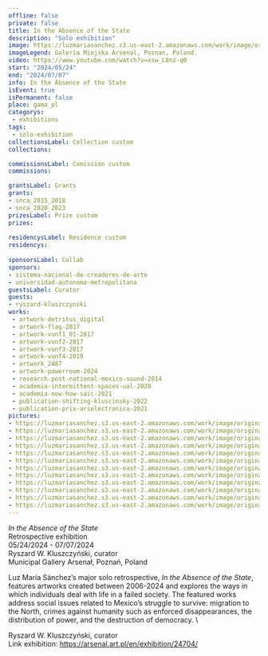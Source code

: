 ```yaml
---
offline: false
private: false
title: In the Absence of the State
description: "Solo exhibition"
image: https://luzmariasanchez.s3.us-east-2.amazonaws.com/work/image/original/IMG_6130.JPG
imageLegend: Galeria Miejska Arsenal, Poznan, Poland.
video: https://www.youtube.com/watch?v=xsw_L8nz-q0
start: "2024/05/24"
end: "2024/07/07"
info: In the Absence of the State
isEvent: true
isPermanent: false
place: gama_pl
categorys:
 - exhibitions
tags:
 - solo-exhibition
collectionsLabel: Collection custom
collections:

commissionsLabel: Comission custom
commissions:

grantsLabel: Grants
grants:
- snca_2015_2018
- snca_2020_2023
prizesLabel: Prize custom
prizes:
 
residencysLabel: Residence custom
residencys:
 
sponsorsLabel: Collab
sponsors:
- sistema-nacional-de-creadores-de-arte
- universidad-autonoma-metropolitana
guestsLabel: Curator
guests:
- ryszard-kluszczynski
works:
 - artwork-detritus_digital
 - artwork-flag-2017
 - artwork-vunf1_01-2017
 - artwork-vunf2-2017
 - artwork-vunf3-2017
 - artwork-vunf4-2019
 - artwork_2487
 - artwork-powerroom-2024
 - research-post-national-mexico-sound-2014
 - academia-intermittent-spaces-ual-2020
 - academia-now-how-saic-2021
 - publication-shifting-kluscinsky-2022
 - publication-prix-arselectronica-2021
pictures:
- https://luzmariasanchez.s3.us-east-2.amazonaws.com/work/image/original/RN0A6274.jpeg | courtesy of Galeria Miejska Arsenał, photography Jakub Krzyżanowski
- https://luzmariasanchez.s3.us-east-2.amazonaws.com/work/image/original/RN0A6262.jpeg | courtesy of Galeria Miejska Arsenał, photography Jakub Krzyżanowski
- https://luzmariasanchez.s3.us-east-2.amazonaws.com/work/image/original/RN0A6254.jpeg | courtesy of Galeria Miejska Arsenał, photography Jakub Krzyżanowski
- https://luzmariasanchez.s3.us-east-2.amazonaws.com/work/image/original/RN0A6246.jpeg | courtesy of Galeria Miejska Arsenał, photography Jakub Krzyżanowski
- https://luzmariasanchez.s3.us-east-2.amazonaws.com/work/image/original/RN0A6077.jpeg | courtesy of Galeria Miejska Arsenał, photography Jakub Krzyżanowski
- https://luzmariasanchez.s3.us-east-2.amazonaws.com/work/image/original/RN0A6043.jpeg | courtesy of Galeria Miejska Arsenał, photography Jakub Krzyżanowski
- https://luzmariasanchez.s3.us-east-2.amazonaws.com/work/image/original/RN0A6046.jpeg | courtesy of Galeria Miejska Arsenał, photography Jakub Krzyżanowski
- https://luzmariasanchez.s3.us-east-2.amazonaws.com/work/image/original/RN0A6080.jpeg | courtesy of Galeria Miejska Arsenał, photography Jakub Krzyżanowski
- https://luzmariasanchez.s3.us-east-2.amazonaws.com/work/image/original/RN0A6235.jpeg | courtesy of Galeria Miejska Arsenał, photography Jakub Krzyżanowski
- https://luzmariasanchez.s3.us-east-2.amazonaws.com/work/image/original/RN0A6359.jpeg | courtesy of Galeria Miejska Arsenał, photography Jakub Krzyżanowski
- https://luzmariasanchez.s3.us-east-2.amazonaws.com/work/image/original/RN0A6322.jpeg | courtesy of Galeria Miejska Arsenał, photography Jakub Krzyżanowski
- https://luzmariasanchez.s3.us-east-2.amazonaws.com/work/image/original/RN0A6314.jpeg | courtesy of Galeria Miejska Arsenał, photography Jakub Krzyżanowski
---
```

*In the Absence of the State*\
Retrospective exhibition\
05/24/2024 - 07/07/2024\
Ryszard W. Kluszczyński, curator\
Municipal Gallery Arsenał, Poznań, Poland 


Luz María Sánchez’s major solo retrospective, *In the Absence of the State*, features artworks created between 2006-2024 and explores the ways in which individuals deal with life in a failed society. The featured works address social issues related to Mexico’s struggle to survive: migration to the North, crimes against humanity such as enforced disappearances, the distribution of power, and the destruction of democracy.
\

Ryszard W. Kluszczyński, curator\
Link exhibition: https://arsenal.art.pl/en/exhibition/24704/ 
